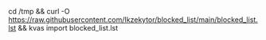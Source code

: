 cd /tmp && curl -O https://raw.githubusercontent.com/Ikzekytor/blocked_list/main/blocked_list.lst && kvas import blocked_list.lst
